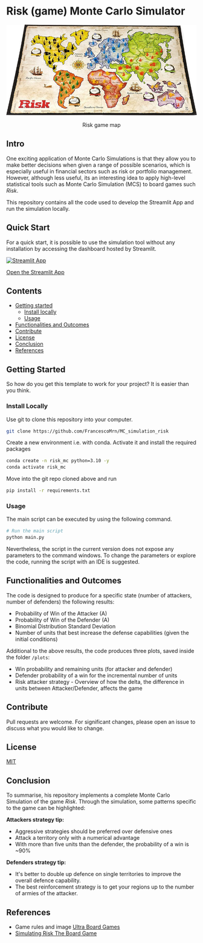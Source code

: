 # Risk (game) Monte Carlo Simulator

![Risk board](images/risk_game.jpg)

<center>Risk game map</center>

## Intro

One exciting application of Monte Carlo Simulations is that they allow you to make better decisions when given a range of possible scenarios, which is especially useful in financial sectors such as risk or portfolio management. However, although less useful, its an interesting idea to apply high-level statistical tools such as Monte Carlo Simulation (MCS) to board games such *Risk*.

This repository contains all the code used to develop the Streamlit App and run the simulation locally.

## Quick Start

For a quick start, it is possible to use the simulation tool without any installation by accessing the dashboard hosted by Streamlit.

[![Streamlit App](https://static.streamlit.io/badges/streamlit_badge_black_white.svg)](https://share.streamlit.io/yourGitHubName/yourRepo/yourApp/) 

[Open the Streamlit App]()

## Contents

*   [Getting started](#getting-started)
    *   [Install locally](#install-locally)
    *   [Usage](#usage)
*   [Functionalities and Outcomes](#functionalities-and-outcomes)
*   [Contribute](#contribute)
*   [License](#license)
*   [Conclusion](#conclusion)
*   [References](#references)

## Getting Started

So how do you get this template to work for your project? It is easier than you think.

### Install Locally

Use git to clone this repository into your computer.

```bash
git clone https://github.com/FrancescoMrn/MC_simulation_risk
```

Create a new environment i.e. with conda. Activate it and install the required packages

```bash
conda create -n risk_mc python=3.10 -y
conda activate risk_mc
```

Move into the git repo cloned above and run

```bash
pip install -r requirements.txt
```

### Usage

The main script can be executed by using the following command.

```bash
# Run the main script
python main.py
```

Nevertheless, the script in the current version does not expose any parameters to the command windows. To change the parameters or explore the code, running the script with an IDE is suggested.

## Functionalities and Outcomes

The code is designed to produce for a specific state (number of attackers, number of defenders) the following results:

- Probability of Win of the Attacker (A)
- Probability of Win of the Defender (A)
- Binomial Distribution Standard Deviation
- Number of units that best increase the defense capabilities (given the initial conditions)

Additional to the above results, the code produces three plots, saved inside the folder ```/plots```:

- Win probability and remaining units (for attacker and defender)
- Defender probability of a win for the incremental number of units
- Risk attacker strategy - Overview of how the delta, the difference in units between Attacker/Defender, affects the game

## Contribute

Pull requests are welcome. For significant changes, please open an issue to discuss what you would like to change.

## License

[MIT](https://choosealicense.com/licenses/mit/)

## Conclusion

To summarise, his repository implements a complete Monte Carlo Simulation of the game *Risk*. Through the simulation, some patterns specific to the game can be highlighted:

**Attackers strategy tip:**

- Aggressive strategies should be preferred over defensive ones
- Attack a territory only with a numerical advantage
- With more than five units than the defender, the probability of a win is ~90%

**Defenders strategy tip:**

- It's better to double up defence on single territories to improve the overall defence capability.
- The best reinforcement strategy is to get your regions up to the number of armies of the attacker.


## References

- Game rules and image [Ultra Board Games](https://www.ultraboardgames.com/risk/game-rules.php)
- [Simulating Risk The Board Game](https://juliangarratt.com/monte-carlo-simulations-simulating-risk-the-board-game/)
